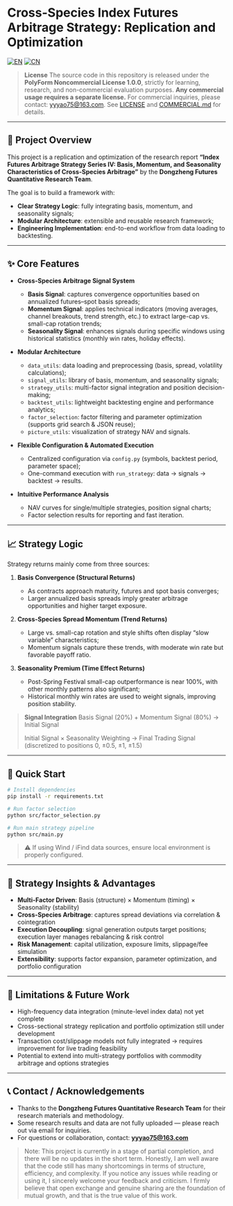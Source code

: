 # Cross-Species Index Futures Arbitrage Strategy: Replication and Optimization

[![EN](https://img.shields.io/badge/lang-English-blue.svg)](README.en.md)
[![CN](https://img.shields.io/badge/lang-中文-red.svg)](./README.md)

> **License**
> The source code in this repository is released under the **PolyForm Noncommercial License 1.0.0**, strictly for learning, research, and non-commercial evaluation purposes.
> **Any commercial usage requires a separate license.** For commercial inquiries, please contact: [yyyao75@163.com](mailto:yyyao75@163.com).
> See [LICENSE](./LICENSE) and [COMMERCIAL.md](./COMMERCIAL.md) for details.

---

## 📘 Project Overview

This project is a replication and optimization of the research report **“Index Futures Arbitrage Strategy Series IV: Basis, Momentum, and Seasonality Characteristics of Cross-Species Arbitrage”** by the **Dongzheng Futures Quantitative Research Team**.

The goal is to build a framework with:

* **Clear Strategy Logic**: fully integrating basis, momentum, and seasonality signals;
* **Modular Architecture**: extensible and reusable research framework;
* **Engineering Implementation**: end-to-end workflow from data loading to backtesting.

---

## ✨ Core Features

* **Cross-Species Arbitrage Signal System**

  * **Basis Signal**: captures convergence opportunities based on annualized futures–spot basis spreads;
  * **Momentum Signal**: applies technical indicators (moving averages, channel breakouts, trend strength, etc.) to extract large-cap vs. small-cap rotation trends;
  * **Seasonality Signal**: enhances signals during specific windows using historical statistics (monthly win rates, holiday effects).

* **Modular Architecture**

  * `data_utils`: data loading and preprocessing (basis, spread, volatility calculations);
  * `signal_utils`: library of basis, momentum, and seasonality signals;
  * `strategy_utils`: multi-factor signal integration and position decision-making;
  * `backtest_utils`: lightweight backtesting engine and performance analytics;
  * `factor_selection`: factor filtering and parameter optimization (supports grid search & JSON reuse);
  * `picture_utils`: visualization of strategy NAV and signals.

* **Flexible Configuration & Automated Execution**

  * Centralized configuration via `config.py` (symbols, backtest period, parameter space);
  * One-command execution with `run_strategy`: data → signals → backtest → results.

* **Intuitive Performance Analysis**

  * NAV curves for single/multiple strategies, position signal charts;
  * Factor selection results for reporting and fast iteration.

---

## 📈 Strategy Logic

Strategy returns mainly come from three sources:

1. **Basis Convergence (Structural Returns)**

   * As contracts approach maturity, futures and spot basis converges;
   * Larger annualized basis spreads imply greater arbitrage opportunities and higher target exposure.

2. **Cross-Species Spread Momentum (Trend Returns)**

   * Large vs. small-cap rotation and style shifts often display “slow variable” characteristics;
   * Momentum signals capture these trends, with moderate win rate but favorable payoff ratio.

3. **Seasonality Premium (Time Effect Returns)**

   * Post-Spring Festival small-cap outperformance is near 100%, with other monthly patterns also significant;
   * Historical monthly win rates are used to weight signals, improving position stability.

> **Signal Integration**
> Basis Signal (20%) + Momentum Signal (80%) → Initial Signal
>
> Initial Signal × Seasonality Weighting → Final Trading Signal (discretized to positions 0, ±0.5, ±1, ±1.5)

---

## 🚀 Quick Start

```bash
# Install dependencies
pip install -r requirements.txt

# Run factor selection
python src/factor_selection.py

# Run main strategy pipeline
python src/main.py
```

> ⚠️ If using Wind / iFind data sources, ensure local environment is properly configured.

---

## 🧠 Strategy Insights & Advantages

* **Multi-Factor Driven**: Basis (structure) × Momentum (timing) × Seasonality (stability)
* **Cross-Species Arbitrage**: captures spread deviations via correlation & cointegration
* **Execution Decoupling**: signal generation outputs target positions; execution layer manages rebalancing & risk control
* **Risk Management**: capital utilization, exposure limits, slippage/fee simulation
* **Extensibility**: supports factor expansion, parameter optimization, and portfolio configuration

---

## 🔧 Limitations & Future Work

* High-frequency data integration (minute-level index data) not yet complete
* Cross-sectional strategy replication and portfolio optimization still under development
* Transaction cost/slippage models not fully integrated → requires improvement for live trading feasibility
* Potential to extend into multi-strategy portfolios with commodity arbitrage and options strategies

---

## 📞 Contact / Acknowledgements

* Thanks to the **Dongzheng Futures Quantitative Research Team** for their research materials and methodology.
* Some research results and data are not fully uploaded — please reach out via email for inquiries.
* For questions or collaboration, contact: **[yyyao75@163.com](mailto:yyyao75@163.com)**

>Note: This project is currently in a stage of partial completion, and there will be no updates in the short term. Honestly, I am well aware that the code still has many shortcomings in terms of structure, efficiency, and complexity. If you notice any issues while reading or using it, I sincerely welcome your feedback and criticism. I firmly believe that open exchange and genuine sharing are the foundation of mutual growth, and that is the true value of this work.

